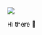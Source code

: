 

<img src="https://capsule-render.vercel.app/api?type=waving&color=auto&height=300&section=header&text=MinGuk&fontSize=90" />









<p>
Hi there 👋
</p>


<!--
**leeminguk/leeminguk** is a ✨ _special_ ✨ repository because its `README.md` (this file) appears on your GitHub profile.

Here are some ideas to get you started:

- 🔭 I’m currently working on ...
- 🌱 I’m currently learning ...
- 👯 I’m looking to collaborate on ...
- 🤔 I’m looking for help with ...
- 💬 Ask me about ...
- 📫 How to reach me: ...
- 😄 Pronouns: ...
- ⚡ Fun fact: ...
-->
